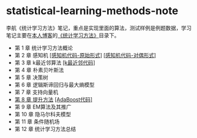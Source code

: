 # statistical-learning-methods-note
李航《统计学习方法》笔记，重点是实现里面的算法，测试样例是例题数据，学习笔记主要在[本人博客](http://121.42.47.99/yuenshome/wordpress)的[《统计学习方法》](http://121.42.47.99/yuenshome/wordpress/?cat=202)目录下。

* 第 1 章 统计学习方法概论
* 第 2 章 感知机 [\[感知机代码-原始形式\]](./chapter_2_perceptron/Perceptron.py) [\[感知机代码-对偶形式\]](./chapter_2_perceptron/Dual-form_Perceptron.py)  
* 第 3 章 k最近邻算法 [\[k最近邻代码\]](./chapter_3_kNN/kNN.py)
* 第 4 章 朴素贝叶斯法
* 第 5 章 决策树
* 第 6 章 逻辑斯谛回归与最大熵模型
* 第 7 章 支持向量机
* [第 8 章 提升方法](./chapter_8_boosting/AdaBoost.md) [\[AdaBoost代码\]](./chapter_8_boosting/AdaBoost.py)
* 第 9 章 EM算法及其推广
* 第 10 章 隐马尔科夫模型
* 第 11 章 条件随机场
* 第 12 章 统计学习方法总结